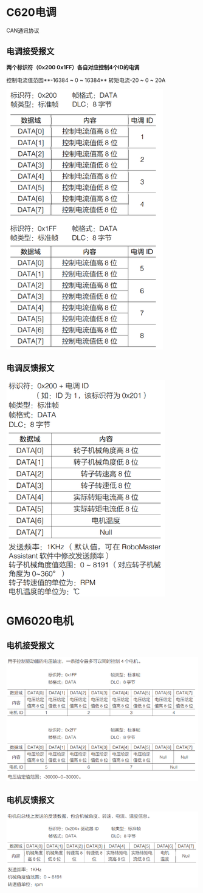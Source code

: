 # C620电调

CAN通讯协议

## 电调接受报文

**两个标识符（0x200     0x1FF）各自对应控制4个ID的电调**

控制电流值范围**-16384 ~ 0 ~ 16384**   转矩电流-20 ~ 0 ~ 20A

<img src="./Image/MotorParameters/620-1.png" alt="620-1" style="zoom: 67%;" />

## 电调反馈报文

<img src="./Image/MotorParameters/620-2.png" alt="620-2" style="zoom:67%;" />

# GM6020电机

## 电机接受报文

<img src="./Image/MotorParameters/6020-1.png" alt="6020-1" style="zoom:67%;" />

## 电机反馈报文

<img src="./Image/MotorParameters/6020-2.png" alt="6020-2" style="zoom:67%;" />

